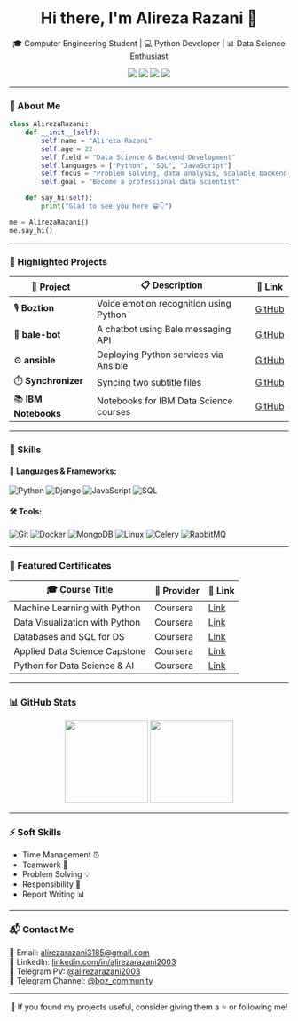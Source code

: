 
<h1 align="center">Hi there, I'm Alireza Razani 👋</h1>

<p align="center">
  🎓 Computer Engineering Student | 💻 Python Developer | 📊 Data Science Enthusiast
</p>

<p align="center">
  <a href="https://www.linkedin.com/in/alirezarazani2003/"><img src="https://img.shields.io/badge/LinkedIn-blue?logo=linkedin&style=flat-square" /></a>
  <a href="https://github.com/alirezarazani2003"><img src="https://img.shields.io/badge/GitHub-black?logo=github&style=flat-square" /></a>
  <a href="mailto:alirezarazani3185@gmail.com"><img src="https://img.shields.io/badge/Email-red?logo=gmail&style=flat-square" /></a>
  <a href="https://t.me/alirezarazani2003"><img src="https://img.shields.io/badge/Telegram-0088cc?logo=telegram&style=flat-square" /></a>
</p>

---

### 🧠 About Me

```python
class AlirezaRazani:
    def __init__(self):
        self.name = "Alireza Razani"
        self.age = 22
        self.field = "Data Science & Backend Development"
        self.languages = ["Python", "SQL", "JavaScript"]
        self.focus = "Problem solving, data analysis, scalable backend services"
        self.goal = "Become a professional data scientist"

    def say_hi(self):
        print("Glad to see you here 😁👇")

me = AlirezaRazani()
me.say_hi()
```

---

### 🚀 Highlighted Projects

| 🧩 Project | 📋 Description | 🔗 Link |
|-----------|----------------|---------|
| 🎙️ **Boztion** | Voice emotion recognition using Python | [GitHub](https://github.com/alirezarazani2003/Boztion) |
| 🤖 **bale-bot** | A chatbot using Bale messaging API | [GitHub](https://github.com/alirezarazani2003/bale-bot) |
| ⚙️ **ansible** | Deploying Python services via Ansible | [GitHub](https://github.com/alirezarazani2003/ansible) |
| ⏱️ **Synchronizer** | Syncing two subtitle files | [GitHub](https://github.com/alirezarazani2003/Synchronizer) |
| 📚 **IBM Notebooks** | Notebooks for IBM Data Science courses | [GitHub](https://github.com/alirezarazani2003/all_notebooks_for_ibm_data_science) |

---

### 💼 Skills

#### 🔧 Languages & Frameworks:

![Python](https://img.shields.io/badge/-Python-FFD43B?style=flat&logo=python&logoColor=blue)
![Django](https://img.shields.io/badge/-Django-092E20?style=flat&logo=django)
![JavaScript](https://img.shields.io/badge/-JavaScript-F7DF1E?style=flat&logo=javascript&logoColor=black)
![SQL](https://img.shields.io/badge/-SQL-4479A1?style=flat&logo=postgresql&logoColor=white)

#### 🛠️ Tools:

![Git](https://img.shields.io/badge/-Git-F05032?style=flat&logo=git&logoColor=white)
![Docker](https://img.shields.io/badge/-Docker-2496ED?style=flat&logo=docker&logoColor=white)
![MongoDB](https://img.shields.io/badge/-MongoDB-47A248?style=flat&logo=mongodb&logoColor=white)
![Linux](https://img.shields.io/badge/-Linux-FCC624?style=flat&logo=linux&logoColor=black)
![Celery](https://img.shields.io/badge/-Celery-37814A?style=flat&logo=celery&logoColor=white)
![RabbitMQ](https://img.shields.io/badge/-RabbitMQ-FF6600?style=flat&logo=rabbitmq&logoColor=white)

---

### 📜 Featured Certificates

| 🎓 Course Title | 🎯 Provider | 🔗 Link |
|----------------|------------|---------|
| Machine Learning with Python | Coursera | [Link](https://www.coursera.org/account/accomplishments/certificate/MR7GNCYD8Q8B) |
| Data Visualization with Python | Coursera | [Link](https://www.coursera.org/account/accomplishments/certificate/9D4UTMNCNCW6) |
| Databases and SQL for DS | Coursera | [Link](https://www.coursera.org/account/accomplishments/certificate/A56ABV2HNWN9) |
| Applied Data Science Capstone | Coursera | [Link](https://www.coursera.org/account/accomplishments/verify/CSYS7PEBB4D4) |
| Python for Data Science & AI | Coursera | [Link](https://www.coursera.org/account/accomplishments/certificate/T8GLK7Z7B3F8) |

---

### 📊 GitHub Stats

<p align="center">
  <img src="https://github-readme-stats.vercel.app/api?username=alirezarazani2003&show_icons=true&theme=radical&count_private=true" height="150" />
  <img src="https://github-readme-stats.vercel.app/api/top-langs/?username=alirezarazani2003&layout=compact&theme=radical" height="150" />
</p>

---

### ⚡ Soft Skills
- Time Management ⏰  
- Teamwork 🤝  
- Problem Solving 💡  
- Responsibility 📌  
- Report Writing 📊  

---

### 📬 Contact Me

📧 Email: alirezarazani3185@gmail.com  
💼 LinkedIn: [linkedin.com/in/alirezarazani2003](https://www.linkedin.com/in/alirezarazani2003)  
💬 Telegram PV: [@alirezarazani2003](https://t.me/alirezarazani2003)  
💬 Telegram Channel: [@boz_community](https://t.me/boz_community)  

---

<p align="center">
  🙌 If you found my projects useful, consider giving them a ⭐ or following me!
</p>
